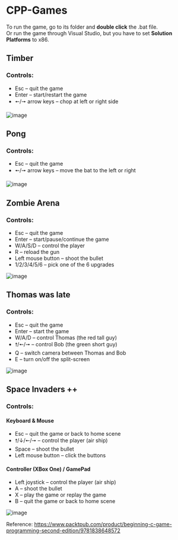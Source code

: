 # CPP-Games

To run the game, go to its folder and **double click** the .bat file.<br />
Or run the game through Visual Studio, but you have to set **Solution Platforms** to x86.


## Timber

### Controls:
- Esc – quit the game
- Enter – start/restart the game
- 🠔/🠖 arrow keys – chop at left or right side

![image](https://user-images.githubusercontent.com/69305722/131602202-52f2a7ba-dc8d-43bc-95ad-2488bc967bcd.png)


## Pong

### Controls:
- Esc – quit the game
- 🠔/🠖 arrow keys – move the bat to the left or right

![image](https://user-images.githubusercontent.com/69305722/131602987-e722be6f-4bba-401d-ad84-296b4a4bd4aa.png)


## Zombie Arena

### Controls:
- Esc – quit the game
- Enter – start/pause/continue the game
- W/A/S/D – control the player
- R – reload the gun
- Left mouse button – shoot the bullet
- 1/2/3/4/5/6 – pick one of the 6 upgrades

![image](https://user-images.githubusercontent.com/69305722/131601654-bb3f95b0-7276-40d5-bbb0-d28fc31b85cb.png)


## Thomas was late

### Controls:
- Esc – quit the game
- Enter – start the game
- W/A/D – control Thomas (the red tall guy)
- 🠕/🠔/🠖 – control Bob (the green short guy)
- Q – switch camera between Thomas and Bob
- E – turn on/off the split-screen

![image](https://user-images.githubusercontent.com/69305722/132668116-29900cb3-84a5-452b-a84d-84655bd5449a.png)


## Space Invaders ++

### Controls:
#### Keyboard & Mouse
- Esc – quit the game or back to home scene
- 🠕/↓/🠔/🠖 – control the player (air ship)
- Space – shoot the bullet
- Left mouse button – click the buttons
#### Controller (XBox One) / GamePad
- Left joystick – control the player (air ship)
- A – shoot the bullet
- X – play the game or replay the game
- B – quit the game or back to home scene

![image](https://user-images.githubusercontent.com/69305722/143230024-06d32f24-9c69-4cb8-abd5-26967f5f5f95.png)

Reference: https://www.packtpub.com/product/beginning-c-game-programming-second-edition/9781838648572
